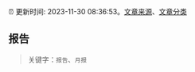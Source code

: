 :alarm_clock: 更新时间: 2023-11-30 08:36:53。[文章来源](/README.md)、[文章分类](/TAGS.md)

## 报告


> 关键字：`报告`、`月报`



